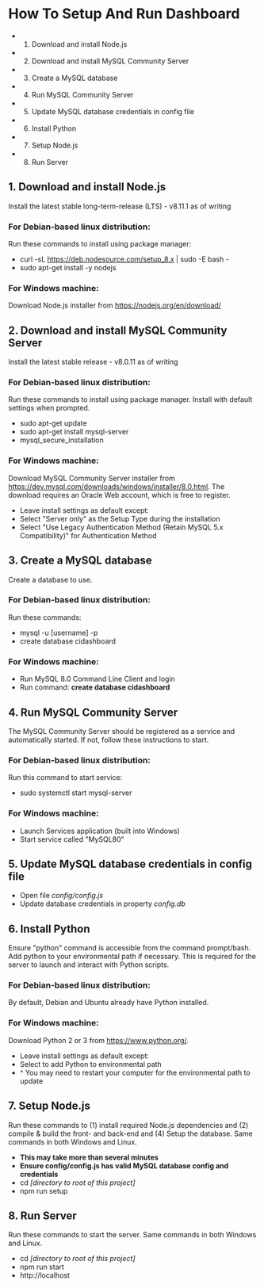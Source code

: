 # How To Setup And Run Dashboard

* 1. Download and install Node.js
* 2. Download and install MySQL Community Server
* 3. Create a MySQL database
* 4. Run MySQL Community Server
* 5. Update MySQL database credentials in config file
* 6. Install Python
* 7. Setup Node.js
* 8. Run Server

## 1. Download and install Node.js
Install the latest stable long-term-release (LTS) - v8.11.1 as of writing

### For Debian-based linux distribution:
Run these commands to install using package manager:

* curl -sL https://deb.nodesource.com/setup_8.x | sudo -E bash -
* sudo apt-get install -y nodejs

### For Windows machine:
Download Node.js installer from https://nodejs.org/en/download/


## 2. Download and install MySQL Community Server
Install the latest stable release - v8.0.11 as of writing

### For Debian-based linux distribution:
Run these commands to install using package manager. Install with default settings when prompted.

* sudo apt-get update
* sudo apt-get install mysql-server
* mysql_secure_installation

### For Windows machine:
Download MySQL Community Server installer from https://dev.mysql.com/downloads/windows/installer/8.0.html. The download requires an Oracle Web account, which is free to register.

* Leave install settings as default except:
* Select "Server only" as the Setup Type during the installation
* Select "Use Legacy Authentication Method (Retain MySQL 5.x Compatibility)" for Authentication Method


## 3. Create a MySQL database
Create a database to use.

### For Debian-based linux distribution:
Run these commands:

* mysql -u [username] -p
* create database cidashboard

### For Windows machine:

* Run MySQL 8.0 Command Line Client and login
* Run command: **create database cidashboard**


## 4. Run MySQL Community Server
The MySQL Community Server should be registered as a service and automatically started. If not, follow these instructions to start.

### For Debian-based linux distribution:
Run this command to start service:

* sudo systemctl start mysql-server

### For Windows machine:

* Launch Services application (built into Windows)
* Start service called "MySQL80"


## 5. Update MySQL database credentials in config file

* Open file *config/config.js*
* Update database credentials in property *config.db*


## 6. Install Python
Ensure "python" command is accessible from the command prompt/bash. Add python to your environmental path if necessary. This is required for the server to launch and interact with Python scripts.

### For Debian-based linux distribution:
By default, Debian and Ubuntu already have Python installed.

### For Windows machine:
Download Python 2 or 3 from https://www.python.org/.

* Leave install settings as default except:
* Select to add Python to environmental path
* ^ You may need to restart your computer for the environmental path to update


## 7. Setup Node.js
Run these commands to (1) install required Node.js dependencies and (2) compile & build the front- and back-end and (4) Setup the database. Same commands in both Windows and Linux.

* **This may take more than several minutes**
* **Ensure config/config.js has valid MySQL database config and credentials**
* cd *[directory to root of this project]*
* npm run setup


## 8. Run Server
Run these commands to start the server. Same commands in both Windows and Linux.

* cd *[directory to root of this project]*
* npm run start
* http://localhost